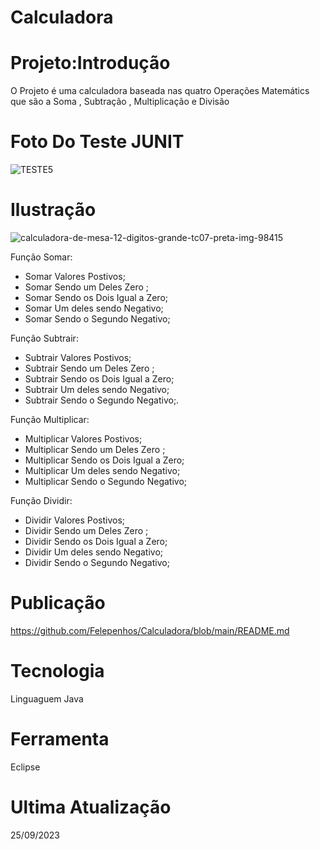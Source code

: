 # Calculadora
<h1>Projeto:Introdução</h1>

O Projeto é uma calculadora baseada nas quatro Operações Matemátics que são a Soma , Subtração , Multiplicação e Divisão 


# Foto Do Teste JUNIT
![TESTE5](https://github.com/Felepenhos/Calculadora/assets/116446769/b64bdafc-f00d-4e88-9b0e-db51b6760601)

# Ilustração 

![calculadora-de-mesa-12-digitos-grande-tc07-preta-img-98415](https://github.com/Felepenhos/Calculadora/assets/116446769/188ef5f1-d222-4f1c-96f6-2e59f4928fb6)

Função Somar:
+ Somar Valores Postivos;
+ Somar Sendo um Deles Zero ;
+ Somar Sendo os Dois Igual a Zero;
+ Somar Um deles sendo Negativo;
+ Somar Sendo o Segundo Negativo;

Função Subtrair:
+ Subtrair Valores Postivos;
+ Subtrair Sendo um Deles Zero ;
+ Subtrair Sendo os Dois Igual a Zero;
+ Subtrair Um deles sendo Negativo;
+ Subtrair Sendo o Segundo Negativo;.

Função Multiplicar:
+ Multiplicar Valores Postivos;
+ Multiplicar Sendo um Deles Zero ;
+ Multiplicar Sendo os Dois Igual a Zero;
+ Multiplicar Um deles sendo Negativo;
+ Multiplicar Sendo o Segundo Negativo;

Função Dividir:
+ Dividir Valores Postivos;
+ Dividir Sendo um Deles Zero ;
+ Dividir Sendo os Dois Igual a Zero;
+ Dividir Um deles sendo Negativo;
+ Dividir Sendo o Segundo Negativo;

# Publicação
https://github.com/Felepenhos/Calculadora/blob/main/README.md



# Tecnologia 
Linguaguem Java 


# Ferramenta 
Eclipse 

# Ultima Atualização 
25/09/2023


